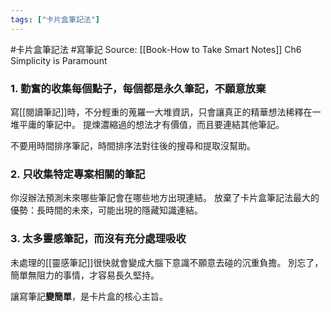 ```yaml
---
tags: ["卡片盒筆記法"]
---
```

#卡片盒筆記法 #寫筆記 
Source: [[Book-How to Take Smart Notes]]  Ch6 Simplicity is Paramount

### 1. 勤奮的收集每個點子，每個都是永久筆記，不願意放棄

寫[[閱讀筆記]]時，不分輕重的蒐羅一大堆資訊，只會讓真正的精華想法稀釋在一堆平庸的筆記中。
提煉濃縮過的想法才有價值，而且要連結其他筆記。

不要用時間排序筆記，時間排序法對往後的搜尋和提取沒幫助。

### 2. 只收集特定專案相關的筆記

你沒辦法預測未來哪些筆記會在哪些地方出現連結。
放棄了卡片盒筆記法最大的優勢：長時間的未來，可能出現的隱藏知識連結。

### 3. 太多靈感筆記，而沒有充分處理吸收

未處理的[[靈感筆記]]很快就會變成大腦下意識不願意去碰的沉重負擔。
別忘了，簡單無阻力的事情，才容易長久堅持。

讓寫筆記**變簡單**，是卡片盒的核心主旨。
